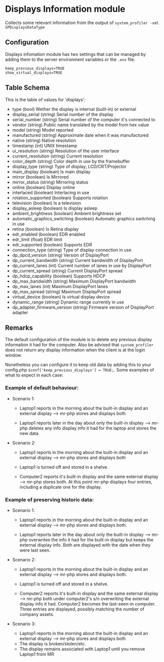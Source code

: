 Displays Information module
==============

Collects some relevant information from the output of `system_profiler -xml SPDisplaysDataType`

Configuration
------

Displays infomation module has two settings that can be managed by adding them to the server environment variables or the `.env` file.

```
keep_previous_displays=TRUE
show_virtual_displays=TRUE
```

Table Schema
--------

This is the table of values for 'displays':

* type (bool) Wether the display is internal (built-in) or external
* display_serial (string) Serial number of the display
* serial_number (string) Serial number of the computer it's connected to
* vendor (string) Public name translated by the model from hex value
* model (string) Model reported
* manufactured (string) Approximate date when it was manufactured
* native (string) Native resolution
* timestamp (int) UNIX timestamp
* ui_resolution (string) Resolution of the user interface
* current_resolution (string) Current resolution
* color_depth (string) Color depth in use by the framebuffer
* display_type (string) Type of display; LCD/CRT/Projector
* main_display (boolean) Is main display
* mirror (boolean) Is Mirrored
* mirror_status (string) Mirroring status
* online (boolean) Display online
* interlaced (boolean) Interlacing in use
* rotation_supported (boolean) Supports rotation
* television (boolean) Is a television
* display_asleep (boolean) Is display asleep
* ambient_brightness (boolean) Ambient brightness set
* automatic_graphics_switching (boolean) Automatic graphics switching in use
* retina (boolean) Is Retina display
* edr_enabled (boolean) EDR enabled
* edr_limit (float) EDR limit
* edr_supported (boolean) Supports EDR
* connection_type (string) Type of display connection in use
* dp_dpcd_version (string) Version of DisplayPort
* dp_current_bandwidth (string) Current bandwidth of DisplayPort
* dp_current_lanes (int) Current number of lanes in use by DisplayPort
* dp_current_spread (string) Current DisplayPort spread
* dp_hdcp_capability (boolean) Supports HDCP
* dp_max_bandwidth (string) Maximum DisplayPort bandwidth
* dp_max_lanes (int) Maximum DisplayPort lanes
* dp_max_spread (string) Maximum DisplayPort spread
* virtual_device (boolean) Is virtual display device
* dynamic_range (string) Dynamic range currently in use
* dp_adapter_firmware_version (string) Firmware version of DisplayPort adapter

Remarks
---

The default configuration of the module is to delete any previous display information it had for the computer. Also be advised that `system_profiler` does not return any display information when the client is at the login window.

Nonetheless you can configure it to keep old data by adding this to your config.php `$conf['keep_previous_displays'] = TRUE;`. Some examples of what to expect in each case:

### Example of default behaviour:

* Scenario 1:
  * Laptop1 reports in the morning about the built-in display and an external display --> mr-php stores and displays both

  * Laptop1 reports later in the day about only the built-in display --> mr-php deletes any info display info it had for the laptop and stores the new data
* Scenario 2:
  * Laptop1 reports in the morning about the built-in display and an external display --> mr-php stores and displays both

  * Laptop1 is turned off and stored in a shelve.

  * Computer2 reports it's built-in display and the same external display --> mr-php stores both. At this point mr-php displays four entries, including a duplicate one for the display.

### Example of preserving historic data:

* Scenario 1:
  * Laptop1 reports in the morning about the built-in display and an external display --> mr-php stores and displays both.

  * Laptop1 reports later in the day about only the built-in display --> mr-php overwrites the info it had for the built-in display but keeps the external display info. Both are displayed with the date when they were last seen.
* Scenario 2:
  * Laptop1 reports in the morning about the built-in display and an external display --> mr-php stores and displays both.

  * Laptop1 is turned off and stored in a shelve.

  * Computer2 reports it's built-in display and the same external display --> mr-php both under computer2's s/n overwriting the external display info it had. Computer2 becomes the last-seen-in computer. Three entries are displayed, possibly matching the number of company assets.

* Scenario 3:

  * Laptop1 reports in the morning about the built-in display and an external display --> mr-php stores and displays both
  * The display is broken/stolen/etc.
  * The display remains associated with Laptop1 until you remove Laptop1 from MR
